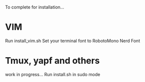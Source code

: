 To complete for installation...

# VIM

Run install_vim.sh
Set your terminal font to RobotoMono Nerd Font

# Tmux, yapf and others

work in progress...
Run install.sh in sudo mode

